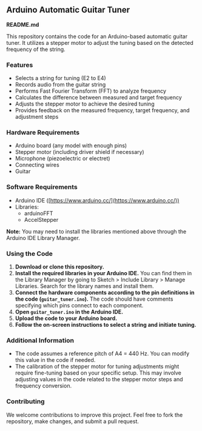 ## Arduino Automatic Guitar Tuner

**README.md**

This repository contains the code for an Arduino-based automatic guitar tuner. It utilizes a stepper motor to adjust the tuning based on the detected frequency of the string.

### Features

* Selects a string for tuning (E2 to E4)
* Records audio from the guitar string
* Performs Fast Fourier Transform (FFT) to analyze frequency
* Calculates the difference between measured and target frequency
* Adjusts the stepper motor to achieve the desired tuning
* Provides feedback on the measured frequency, target frequency, and adjustment steps

### Hardware Requirements

* Arduino board (any model with enough pins)
* Stepper motor (including driver shield if necessary)
* Microphone (piezoelectric or electret)
* Connecting wires
* Guitar

### Software Requirements

* Arduino IDE ([https://www.arduino.cc/](https://www.arduino.cc/))
* Libraries:
    * arduinoFFT
    * AccelStepper

**Note:** You may need to install the libraries mentioned above through the Arduino IDE Library Manager.

### Using the Code

1. **Download or clone this repository.**
2. **Install the required libraries in your Arduino IDE.** You can find them in the Library Manager by going to Sketch > Include Library > Manage Libraries. Search for the library names and install them.
3. **Connect the hardware components according to the pin definitions in the code (`guitar_tuner.ino`).** The code should have comments specifying which pins connect to each component.
4. **Open `guitar_tuner.ino` in the Arduino IDE.**
5. **Upload the code to your Arduino board.**
6. **Follow the on-screen instructions to select a string and initiate tuning.**

### Additional Information

* The code assumes a reference pitch of A4 = 440 Hz. You can modify this value in the code if needed.
* The calibration of the stepper motor for tuning adjustments might require fine-tuning based on your specific setup. This may involve adjusting values in the code related to the stepper motor steps and frequency conversion.

### Contributing

We welcome contributions to improve this project. Feel free to fork the repository, make changes, and submit a pull request.
